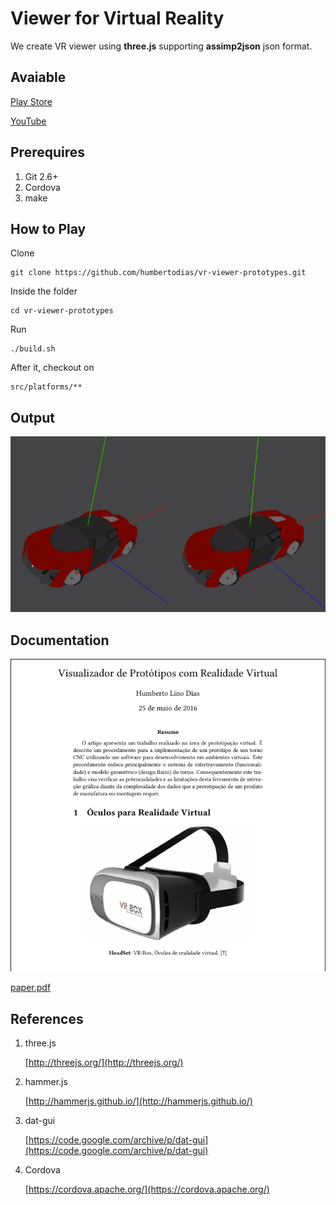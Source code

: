 # Viewer for Virtual Reality


We create VR viewer using **three.js** supporting **assimp2json** json format.

## Avaiable

[Play Store](https://play.google.com/store/apps/details?id=br.vr.viewer.models)

[YouTube](https://youtu.be/2gPtW7dqXWA)

## Prerequires

1. Git 2.6+
2. Cordova
3. make

## How to Play

Clone

```
git clone https://github.com/humbertodias/vr-viewer-prototypes.git
```

Inside the folder

```
cd vr-viewer-prototypes
```

Run

```
./build.sh
```

After it, checkout on 

```
src/platforms/**
```


## Output

![Preview](doc/vr-stereo.png)


## Documentation

![Preview](doc/article/output.png)

[paper.pdf](doc/article/output.png)


## References

1. three.js
	
	[http://threejs.org/](http://threejs.org/)

2. hammer.js

	[http://hammerjs.github.io/](http://hammerjs.github.io/)
	
3. dat-gui

	[https://code.google.com/archive/p/dat-gui](https://code.google.com/archive/p/dat-gui)
	
4. Cordova

	[https://cordova.apache.org/](https://cordova.apache.org/)